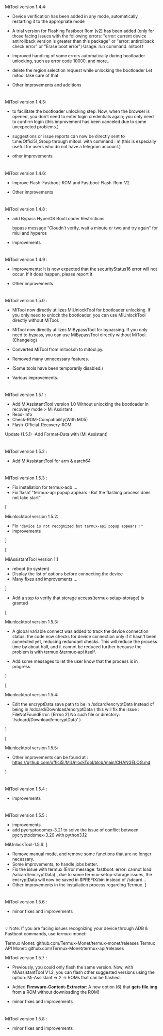 #

MiTool version 1.4.4:

- Device verification has been added in any mode, automatically restarting it to the appropriate mode

- A trial version for Flashing Fastboot Rom (v2) has been added (only for those facing issues with the following errors: "error: current device antirollback version is greater than this package" or "error: antirollback check error" or "Erase boot error")
Usage: run command: mitool t

- Improved handling of some errors automatically during bootloader unlocking, such as error code 10000, and more..

- delete the region selection request while unlocking the bootloader Let mitool take care of that

- Other improvements and additions

#

MiTool version 1.4.5:

- to facilitate the bootloader unlocking step:
  Now, when the browser is opened, you don't need to enter login credentials again; you only need to confirm login
(this improvement has been canceled due to some unexpected problems.)

- suggestions or issue reports can now be directly sent to t.me/Offici5l_Group through mitool. with command : m
(this is especially useful for users who do not have a telegram account.)

- other improvements.

#

MiTool version 1.4.6:

- Improve Flash-Fastboot-ROM and Fastboot-Flash-Rom-V2

- Other improvements

#

MiTool version 1.4.8 :

- add Bypass HyperOS BootLoader Restrictions

  bypass message "Cloudn't verify, wait a minute or two and try again" for miui and hyperos

- improvements

#

MiTool version 1.4.9 :

- Improvements:
It is now expected that the securityStatus16 error will not occur. If it does happen, please report it.

- Other improvements

#

MiTool version 1.5.0 :

- MiTool now directly utilizes MiUnlockTool for bootloader unlocking. If you only need to unlock the bootloader, you can use MiUnlockTool directly without MiTool.

- MiTool now directly utilizes MiBypassTool for bypassing. If you only need to bypass, you can use MiBypassTool directly without MiTool. (Changelog)

- Converted MiTool from mitool.sh to mitool.py.

- Removed many unnecessary features.

- (Some tools have been temporarily disabled.)

- Various improvements.

#

MiTool version 1.5.1 :

- Add MiAssistantTool version 1.0
Without unlocking the bootloader in recovery mode > Mi Assistant :
- Read-Info
- Check-ROM-Compatibility(With MD5)
- Flash-Official-Recovery-ROM

Update (1.5.1)
-Add Format-Data with (Mi Assistant)

#

MiTool version 1.5.2 :

- Add MiAssistantTool for arm & aarch64

#

MiTool version 1.5.3 :

- Fix installation for termux-adb ...
- Fix flashf "termux-api popup appears ! But the flashing process does not take start"

[

Miunlocktool version 1.5.2:
- Fix `"device is not recognized but termux-api popup appears !"`
- Improvements

]


[

MiAssistantTool version 1.1

- reboot (to system)
- Display the list of options before connecting the device
- Many fixes and improvements ...

]

- Add a step to verify that storage access(termux-setup-storage) is granted


[

Miunlocktool version 1.5.3:
- A global variable connect was added to track the device connection status. the code now checks for device connection only if it hasn't been connected yet, reducing redundant checks.
This will reduce the process time by about half, and it cannot be reduced further because the problem is with termux &termux-api itself.

- Add some messages to let the user know that the process is in progress.

]


[

Miunlocktool version 1.5.4:
- Edit the encryptData save path to be in /sdcard/encryptData Instead of being in /sdcard/Download/encryptData ( this will fix the issue :
FileNotFoundError: [Errno 2] No such file or directory: '/sdcard/Download/encryptData' )

]


[

Miunlocktool version 1.5.5:
- Other improvements can be found at : https://github.com/offici5l/MiUnlockTool/blob/main/CHANGELOG.md

]

#

MiTool version 1.5.4 :

- improvements


#

MiTool version 1.5.5 :

- improvements
- add pycryptodomex-3.21 to solve the issue of conflict between pycryptodomex-3.20 with python3.12

MiUnlockTool-1.5.6: [
- Remove manual mode, and remove some functions that are no longer necessary. 
- Some improvements, to handle jobs better.
- Fix the issue with termux (Error message: fastboot: error: cannot load /sdcard/encryptData) , due to some termux-setup-storage issues, the encryptData will now be saved in $PREFIX/bin instead of /sdcard...
- Other improvements in the installation process regarding Termux. ]

#

MiTool version 1.5.6 :

- minor fixes and improvements

#

💡 Note: If you are facing issues recognizing your device through ADB & Fastboot commands, use termux-monet:

Termux Monet:
 github.com/Termux-Monet/termux-monet/releases
Termux API Monet:
 github.com/Termux-Monet/termux-api/releases

MiTool version 1.5.7 :

- Previously, you could only flash the same version. Now, with MiAssistantTool V1.2, you can flash other suggested versions using the option:
Mi-Assistant => 2 => ROMs that can be flashed.

- Added **Firmware-Content-Extractor**: A new option (6) that **gets file.img** from a ROM without downloading the ROM!

- minor fixes and improvements

#

MiTool version 1.5.8 :

- minor fixes and improvements